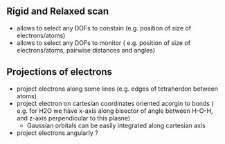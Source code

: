 
## Rigid and Relaxed scan
 - allows to select any DOFs to constain (e.g. position of size of electrons/atoms)
 - allows to select any DOFs to monitor ( e.g. position of size of electrons/atoms, pairwise distances and angles) 

## Projections of electrons
 - project electrons along some lines (e.g. edges of tetraherdon between atoms)
 - project electron on cartesian coordinates oriented acorgin to bonds ( e.g. for H2O we have x-axis along bisector of angle between H-O-H, and z-axis perpendicular to this plasne)
   - Gaussian orbitals can be easily integrated along cartesian axis
 - project electrons angularly ?